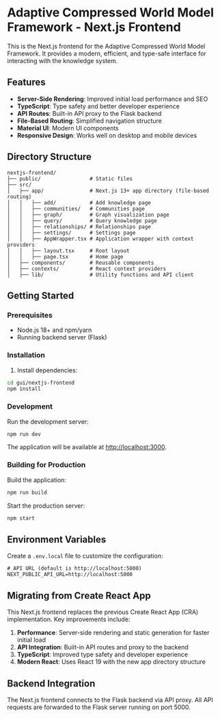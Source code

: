 # Adaptive Compressed World Model Framework - Next.js Frontend

This is the Next.js frontend for the Adaptive Compressed World Model Framework. It provides a modern, efficient, and type-safe interface for interacting with the knowledge system.

## Features

- **Server-Side Rendering**: Improved initial load performance and SEO
- **TypeScript**: Type safety and better developer experience
- **API Routes**: Built-in API proxy to the Flask backend
- **File-Based Routing**: Simplified navigation structure
- **Material UI**: Modern UI components
- **Responsive Design**: Works well on desktop and mobile devices

## Directory Structure

```
nextjs-frontend/
├── public/                # Static files
├── src/
│   ├── app/               # Next.js 13+ app directory (file-based routing)
│   │   ├── add/           # Add knowledge page
│   │   ├── communities/   # Communities page 
│   │   ├── graph/         # Graph visualization page
│   │   ├── query/         # Query knowledge page
│   │   ├── relationships/ # Relationships page
│   │   ├── settings/      # Settings page
│   │   ├── AppWrapper.tsx # Application wrapper with context providers
│   │   ├── layout.tsx     # Root layout
│   │   ├── page.tsx       # Home page
│   ├── components/        # Reusable components
│   ├── contexts/          # React context providers
│   ├── lib/               # Utility functions and API client
```

## Getting Started

### Prerequisites

- Node.js 18+ and npm/yarn
- Running backend server (Flask)

### Installation

1. Install dependencies:

```bash
cd gui/nextjs-frontend
npm install
```

### Development

Run the development server:

```bash
npm run dev
```

The application will be available at [http://localhost:3000](http://localhost:3000).

### Building for Production

Build the application:

```bash
npm run build
```

Start the production server:

```bash
npm start
```

## Environment Variables

Create a `.env.local` file to customize the configuration:

```
# API URL (default is http://localhost:5000)
NEXT_PUBLIC_API_URL=http://localhost:5000
```

## Migrating from Create React App

This Next.js frontend replaces the previous Create React App (CRA) implementation. Key improvements include:

1. **Performance**: Server-side rendering and static generation for faster initial load
2. **API Integration**: Built-in API routes and proxy to the backend
3. **TypeScript**: Improved type safety and developer experience
4. **Modern React**: Uses React 19 with the new app directory structure

## Backend Integration

The Next.js frontend connects to the Flask backend via API proxy. All API requests are forwarded to the Flask server running on port 5000.
